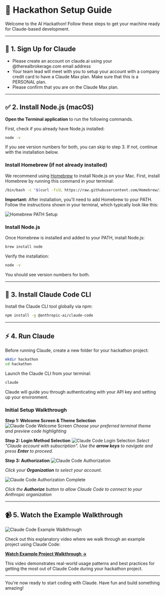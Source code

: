 # 🚀 Hackathon Setup Guide

Welcome to the AI Hackathon! Follow these steps to get your machine ready for Claude-based development.

---

## 📧 1. Sign Up for Claude

- Please create an account on claude.ai using your @therealbrokerage.com email address
- Your team lead will meet with you to setup your account with a company credit card to have a Claude Max plan. Make sure that this is a PERSONAL plan.
- Please confirm that you are on the Claude Max plan.

---

## ✅ 2. Install Node.js (macOS)

**Open the Terminal application** to run the following commands.

First, check if you already have Node.js installed:

```bash
node -v
```

If you see version numbers for both, you can skip to step 3. If not, continue with the installation below.

### Install Homebrew (if not already installed)

We recommend using [Homebrew](https://brew.sh/) to install Node.js on your Mac. First, install Homebrew by running this command in your terminal:

```bash
/bin/bash -c "$(curl -fsSL https://raw.githubusercontent.com/Homebrew/install/HEAD/install.sh)"
```

**Important:** After installation, you'll need to add Homebrew to your PATH. Follow the instructions shown in your terminal, which typically look like this:

![Homebrew PATH Setup](images/homebrew-1.png)

### Install Node.js

Once Homebrew is installed and added to your PATH, install Node.js:

```bash
brew install node
```

Verify the installation:

```bash
node -v
```

You should see version numbers for both.

---

## 🧠 3. Install Claude Code CLI

Install the Claude CLI tool globally via npm:

```bash
npm install -g @anthropic-ai/claude-code
```

---

## ⚡ 4. Run Claude

Before running Claude, create a new folder for your hackathon project:

```bash
mkdir hackathon
cd hackathon
```

Launch the Claude CLI from your terminal:

```bash
claude
```

Claude will guide you through authenticating with your API key and setting up your environment.

### Initial Setup Walkthrough

**Step 1: Welcome Screen & Theme Selection**
![Claude Code Welcome Screen](images/claude-1.png)
*Choose your preferred terminal theme and preview code highlighting*

**Step 2: Login Method Selection**
![Claude Code Login Selection](images/claude-2.png)
*Select "Claude account with subscription". Use the **arrow keys** to navigate and press **Enter** to proceed.*

**Step 3: Authorization**
![Claude Code Authorization](images/claude-3.png)

*Click your **Organization** to select your account.*

![Claude Code Authorization Complete](images/claude-4.png)

*Click the **Authorize** button to allow Claude Code to connect to your Anthropic organization*

---

## 📹 5. Watch the Example Walkthrough

![Claude Code Example Walkthrough](images/explanation-video-1.png)

Check out this explanatory video where we walk through an example project using Claude Code:

[**Watch Example Project Walkthrough →**](videos/video-explainer.mp4)

This video demonstrates real-world usage patterns and best practices for getting the most out of Claude Code during your hackathon project.

---

You're now ready to start coding with Claude. Have fun and build something amazing!
